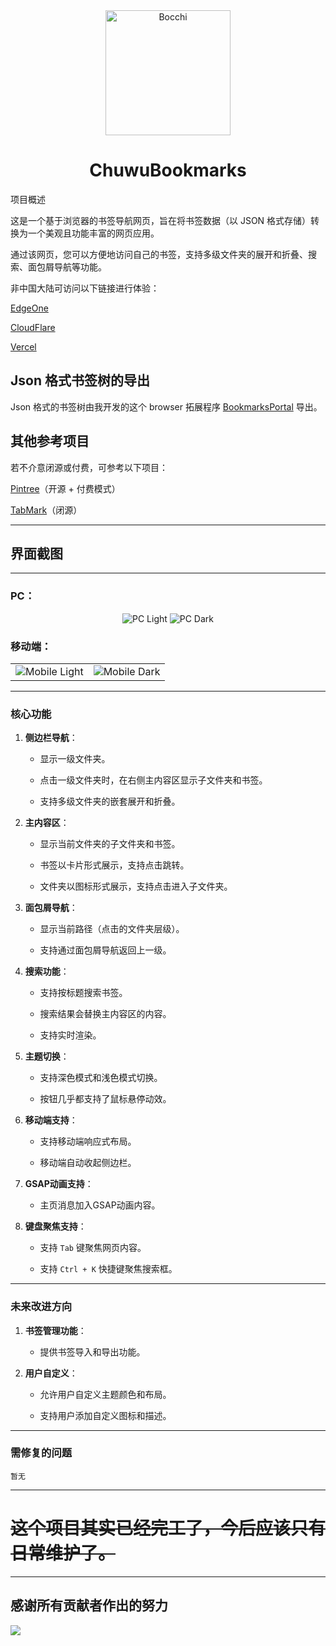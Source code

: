 <div align="center">
    <img src="https://github.com/user-attachments/assets/6e42f062-8cf9-4332-8d86-38ae92864233" alt="Bocchi" width="200" height="200">
    <h1>ChuwuBookmarks</h1>
</div>

项目概述

这是一个基于浏览器的书签导航网页，旨在将书签数据（以 JSON 格式存储）转换为一个美观且功能丰富的网页应用。

通过该网页，您可以方便地访问自己的书签，支持多级文件夹的展开和折叠、搜索、面包屑导航等功能。

非中国大陆可访问以下链接进行体验：

[EdgeOne](https://chuwubookmarks.edgeone.app/)

[CloudFlare](https://chuwubookmarks.pages.dev/)

[Vercel](https://chuwu-bookmarks-tau.vercel.app/)

## Json 格式书签树的导出

Json 格式的书签树由我开发的这个 browser 拓展程序 [BookmarksPortal](https://github.com/HatsuChuwu/BookmarksPortal) 导出。

## 其他参考项目

若不介意闭源或付费，可参考以下项目：

[Pintree](https://github.com/Pintree-io/pintree)（开源 + 付费模式）

[TabMark](https://www.ainewtab.app)（闭源）

***

## 界面截图
---
### PC：

<div align="center">
    <img src="https://github.com/user-attachments/assets/4eaad285-81d1-4667-a0ae-2212686ff9eb" alt="PC Light">
    <img src="https://github.com/user-attachments/assets/62ff3f49-dee5-468d-af0a-0ea0955f2619" alt="PC Dark">
</div>

### 移动端：

<table>
    <tr>
        <td>
            <img src="https://github.com/user-attachments/assets/31bea867-c0d4-4727-9251-8de7418ca687" alt="Mobile Light">
        </td>
        <td>
            <img src="https://github.com/user-attachments/assets/d852e758-c372-4ed9-b899-05b048c9ad8f" alt="Mobile Dark">
        </td>
    </tr>
</table>


---

### **核心功能**

1. **侧边栏导航**：
   
   * 显示一级文件夹。
   
   * 点击一级文件夹时，在右侧主内容区显示子文件夹和书签。
   
   * 支持多级文件夹的嵌套展开和折叠。

2. **主内容区**：
   
   * 显示当前文件夹的子文件夹和书签。
   
   * 书签以卡片形式展示，支持点击跳转。
   
   * 文件夹以图标形式展示，支持点击进入子文件夹。

3. **面包屑导航**：
   
   * 显示当前路径（点击的文件夹层级）。
   
   * 支持通过面包屑导航返回上一级。

4. **搜索功能**：
   
   * 支持按标题搜索书签。
   
   * 搜索结果会替换主内容区的内容。
  
   * 支持实时渲染。

5. **主题切换**：
   
   * 支持深色模式和浅色模式切换。
  
   * 按钮几乎都支持了鼠标悬停动效。

6. **移动端支持**：
   
   * 支持移动端响应式布局。
  
   * 移动端自动收起侧边栏。

7. **GSAP动画支持**：

   * 主页消息加入GSAP动画内容。

8. **键盘聚焦支持**：

   * 支持 `Tab` 键聚焦网页内容。

   * 支持 `Ctrl + K` 快捷键聚焦搜索框。

* * *

### **未来改进方向**

1. **书签管理功能**：
   
   * 提供书签导入和导出功能。

2. **用户自定义**：
   
   * 允许用户自定义主题颜色和布局。
   
   * 支持用户添加自定义图标和描述。

---

### **需修复的问题**

    暂无
---

# <s>这个项目其实已经完工了，今后应该只有日常维护了。</s>

---

## 感谢所有贡献者作出的努力
<a href="https://github.com/HatsuChuwu/ChuwuBookmarks/graphs/contributors" target="_blank">
  <img src="https://contrib.rocks/image?repo=HatsuChuwu/ChuwuBookmarks" />
</a>
